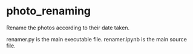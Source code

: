 # photo_renaming
Rename the photos according to their date taken.

renamer.py is the main executable file.
renamer.ipynb is the main source file.